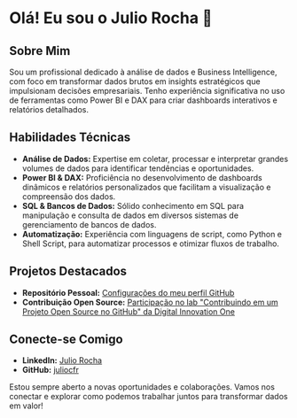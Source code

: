 # Olá! Eu sou o Julio Rocha 👋

## Sobre Mim

Sou um profissional dedicado à análise de dados e Business Intelligence, com foco em transformar dados brutos em insights estratégicos que impulsionam decisões empresariais. Tenho experiência significativa no uso de ferramentas como Power BI e DAX para criar dashboards interativos e relatórios detalhados.

## Habilidades Técnicas

- **Análise de Dados:** Expertise em coletar, processar e interpretar grandes volumes de dados para identificar tendências e oportunidades.
- **Power BI & DAX:** Proficiência no desenvolvimento de dashboards dinâmicos e relatórios personalizados que facilitam a visualização e compreensão dos dados.
- **SQL & Bancos de Dados:** Sólido conhecimento em SQL para manipulação e consulta de dados em diversos sistemas de gerenciamento de bancos de dados.
- **Automatização:** Experiência com linguagens de script, como Python e Shell Script, para automatizar processos e otimizar fluxos de trabalho.

## Projetos Destacados

- **Repositório Pessoal:** [Configurações do meu perfil GitHub](https://github.com/juliocfr/juliocfr)
- **Contribuição Open Source:** [Participação no lab "Contribuindo em um Projeto Open Source no GitHub" da Digital Innovation One](https://github.com/juliocfr/dio-lab-open-source)

## Conecte-se Comigo

- **LinkedIn:** [Julio Rocha](https://www.linkedin.com/in/juliocfrocha/)
- **GitHub:** [juliocfr](https://github.com/juliocfr)

Estou sempre aberto a novas oportunidades e colaborações. Vamos nos conectar e explorar como podemos trabalhar juntos para transformar dados em valor!
